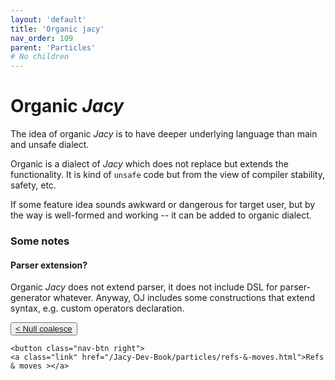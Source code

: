 ```yaml
---
layout: 'default'
title: 'Organic jacy'
nav_order: 109
parent: 'Particles'
# No children
---
```


# Organic _Jacy_

The idea of organic _Jacy_ is to have deeper underlying language than main and unsafe dialect.    

Organic is a dialect of _Jacy_ which does not replace but extends the functionality. 
It is kind of `unsafe` code but from the view of compiler stability, safety, etc.

If some feature idea sounds awkward or dangerous for target user, but by the way is well-formed and working -- it can be added to organic dialect.

### Some notes

#### Parser extension?

Organic _Jacy_ does not extend parser, it does not include DSL for parser-generator whatever. 
Anyway, OJ includes some constructions that extend syntax, e.g. custom operators declaration.
<div class="nav-btn-block">
    <button class="nav-btn left">
    <a class="link" href="/Jacy-Dev-Book/particles/null-coalesce.html">< Null coalesce</a>
</button>

    <button class="nav-btn right">
    <a class="link" href="/Jacy-Dev-Book/particles/refs-&-moves.html">Refs & moves ></a>
</button>

</div>
